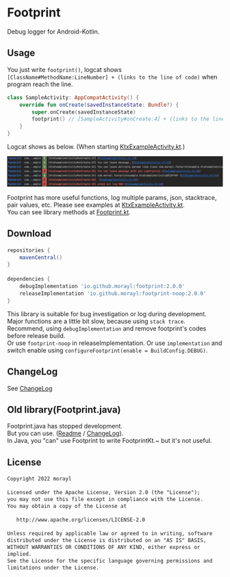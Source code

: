 # Footprint
Debug logger for Android-Kotlin.

Usage
-----

 You just write `footprint()`, logcat shows `[ClassName#MethodName:LineNumber] + (links to the line of code)` when program reach the line.
 ```kotlin
 class SampleActivity: AppCompatActivity() {
     override fun onCreate(savedInstanceState: Bundle?) {
         super.onCreate(savedInstanceState)
         footprint() // [SampleActivity#onCreate:4] + (links to the line of code)
     }
 }
 ```
 Logcat shows as below. (When starting [KtxExampleActivity.kt](/app/src/main/java/com/morayl/footprintexample/KtxExampleActivity.kt).)

 ![Logcat Image](resource/logcat_image.png)

 Footprint has more useful functions, log multiple params, json, stacktrace, pair values, etc.
 Please see examples at [KtxExampleActivity.kt](/app/src/main/java/com/morayl/footprintexample/KtxExampleActivity.kt).  
 You can see library methods at [Footprint.kt](/footprint/src/main/java/com/morayl/footprint/Footprint.kt).

Download
--------

```groovy
repositories {
    mavenCentral()
}

dependencies {
    debugImplementation 'io.github.morayl:footprint:2.0.0'
    releaseImplementation 'io.github.morayl:footprint-noop:2.0.0'
}
```
This library is suitable for bug investigation or log during development.  
Major functions are a little bit slow, because using `stack trace`.  
Recommend, using `debugImplementation` and remove footprint's codes before release build.   
Or use `footprint-noop` in releaseImplementation.
Or use `implementation` and switch enable using `configureFootprint(enable = BuildConfig.DEBUG)`.   

ChangeLog
--------

 See [ChangeLog](./CHANGELOG.md)
 
Old library(Footprint.java)
---------------------------
Footprint.java has stopped development.  
But you can use. ([Readme](./README_for_java.md) / [ChangeLog](./CHANGELOG_for_java.md)).  
In Java, you "can" use Footprint to write FootprintKt.~ but it's not useful.

License
--------

    Copyright 2022 morayl

    Licensed under the Apache License, Version 2.0 (the "License");
    you may not use this file except in compliance with the License.
    You may obtain a copy of the License at

       http://www.apache.org/licenses/LICENSE-2.0

    Unless required by applicable law or agreed to in writing, software
    distributed under the License is distributed on an "AS IS" BASIS,
    WITHOUT WARRANTIES OR CONDITIONS OF ANY KIND, either express or implied.
    See the License for the specific language governing permissions and
    limitations under the License.
